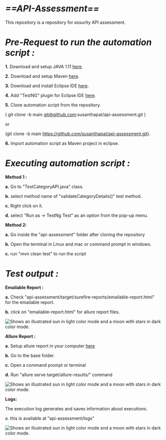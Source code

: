 # *==API-Assessment==*
This repository is a repository for assurity API assessment. 

# *Pre-Request to run the automation script :*
**1.** Download and setup JAVA 1.11 [here](https://www.oracle.com/java/technologies/javase/jdk11-archive-downloads.html).

**2.** Download and setup Maven [here](https://maven.apache.org/download.cgi).


**3.** Download and install Eclipse IDE [here](https://www.eclipse.org/downloads/packages/release/2022-06/r/eclipse-ide-java-developers).

**4.** Add "TestNG" plugin for Eclipse IDE [here](https://marketplace.eclipse.org/content/testng-eclipse).

**5.** Clone automation script from the repository. 

( git clone -b main git@github.com:susanthapat/api-assessment.git ) 

or 

(git clone -b main https://github.com/susanthapat/api-assessment.git).

**6.** Import automation script as Maven project in eclipse.


# *Executing automation script :*


**Method 1 :**

**a.** Go to "TestCategoryAPI.java" class.

**b.** select method name of "validateCategoryDetails()" test method.

**c.** Right click on it.

**d.** select "Run as -> TestNg Test" as an option from the pop-up menu.




**Method 2:**


**a.** Go inside the "api-assessment" folder after cloning the repository

**b.** Open the terminal in Linux and mac or command prompt in windows.

**c.** run "mvn clean test" to run the script






# *Test output :*

**Emailable Report :**

**a.** Check "api-assessment/target/surefire-reports/emailable-report.html" for the emailable report.

**b.** click on  "emailable-report.html" for allure report files.

<picture>
  <source media="(prefers-color-scheme: dark)" srcset="https://github.com/susanthapat/api-assessment/blob/dev/images/Emailable Report.png">
  <source media="(prefers-color-scheme: light)" srcset="https://github.com/susanthapat/api-assessment/blob/dev/images/Emailable Report.png">
    <img alt="Shows an illustrated sun in light color mode and a moon with stars in dark color mode." src="https://github.com/susanthapat/api-assessment/blob/dev/images/Emailable Report.png">
</picture>


**Allure Report :**

**a.** Setup allure report in your computer [here](https://docs.qameta.io/allure/)

**b.** Go to the base folder.

**c.** Open a command prompt or terminal

**d.** Run "allure serve target/allure-results/" command

<picture>
  <source media="(prefers-color-scheme: dark)" srcset="https://github.com/susanthapat/api-assessment/blob/dev/images/Allure Report.png">
  <source media="(prefers-color-scheme: light)" srcset="https://github.com/susanthapat/api-assessment/blob/dev/images/Allure Report.png">
    <img alt="Shows an illustrated sun in light color mode and a moon with stars in dark color mode." src="https://github.com/susanthapat/api-assessment/blob/dev/images/Allure Report.png">
</picture>



**Logs:**

The execution log generates and saves information about executions.

a. this is available at "api-assessment/logs"

<picture>
  <source media="(prefers-color-scheme: dark)" srcset="https://github.com/susanthapat/api-assessment/blob/dev/images/Execution Log.png">
  <source media="(prefers-color-scheme: light)" srcset="https://github.com/susanthapat/api-assessment/blob/dev/images/Execution Log.png">
    <img alt="Shows an illustrated sun in light color mode and a moon with stars in dark color mode." src="https://github.com/susanthapat/api-assessment/blob/dev/images/Execution Log.png">
</picture>
